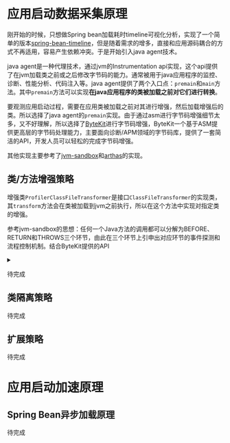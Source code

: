 # 应用启动数据采集原理

刚开始的时候，只想做Spring bean加载耗时timeline可视化分析，实现了一个简单的版本[spring-bean-timeline](https://github.com/linyimin0812/spring-bean-timeline)，但是随着需求的增多，直接和应用源码耦合的方式不再适用，容易产生依赖冲突。于是开始引入java agent技术。

java agent是一种代理技术，通过jvm的Instrumentation api实现，这个api提供了在jvm加载类之前或之后修改字节码的能力。通常被用于java应用程序的监控、诊断、性能分析、代码注入等。java agent提供了两个入口点：`premain`和`main`方法。其中`premain`方法可以实现**在java应用程序的类被加载之前对它们进行转换**。

要观测应用启动过程，需要在应用类被加载之前对其进行增强，然后加载增强后的类。所以选择了java agent的`premain`实现。由于通过asm进行字节码增强细节太多，又不好理解，所以选择了[ByteKit](https://github.com/alibaba/bytekit)进行字节码增强，ByteKit一个基于ASM提供更高层的字节码处理能力，主要面向诊断/APM领域的字节码库，提供了一套简洁的API，开发人员可以轻松的完成字节码增强。

其他实现主要参考了[jvm-sandbox](https://github.com/alibaba/jvm-sandbox)和[arthas](https://github.com/alibaba/arthas)的实现。


## 类/方法增强策略

增强类`ProfilerClassFileTransformer`是接口`ClassFileTransformer`的实现类，其`transform`方法会在类被加载到jvm之前执行，所以在这个方法中实现对指定类的增强。

参考jvm-sandbox的思想：任何一个Java方法的调用都可以分解为BEFORE、RETURN和THROWS三个环节，由此在三个环节上引申出对应环节的事件探测和流程控制机制。结合ByteKit提供的API

<details>
    <summary></summary>
</details>

待完成

## 类隔离策略

待完成

## 扩展策略

待完成

# 应用启动加速原理

## Spring Bean异步加载原理

待完成